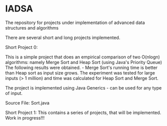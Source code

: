 # IADSA
The repository for projects under implementation of advanced data structures and algorithms 

There are several short and long projects implemented. 

Short Project 0:

This is a simple project that does an empirical comparison of two O(nlogn) algorithms: namely Merge Sort and Heap Sort (using Java's Priority Queue)
The following results were obtained. - Merge Sort's running time is better than Heap sort as input size grows. The experiment was tested for large inputs (> 1 million) and time was calculated for Heap Sort and Merge Sort. 

The project is implemented using Java Generics - can be used for any type of input.

Source File: Sort.java

Short Project 1:
This contains a series of projects, that will be implemented. Work in progress!!!
